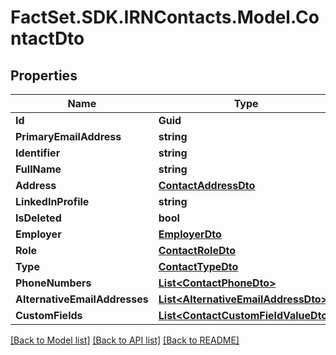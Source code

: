# FactSet.SDK.IRNContacts.Model.ContactDto

## Properties

Name | Type | Description | Notes
------------ | ------------- | ------------- | -------------
**Id** | **Guid** |  | [optional] 
**PrimaryEmailAddress** | **string** |  | [optional] 
**Identifier** | **string** |  | [optional] 
**FullName** | **string** |  | [optional] 
**Address** | [**ContactAddressDto**](ContactAddressDto.md) |  | [optional] 
**LinkedInProfile** | **string** |  | [optional] 
**IsDeleted** | **bool** |  | [optional] 
**Employer** | [**EmployerDto**](EmployerDto.md) |  | [optional] 
**Role** | [**ContactRoleDto**](ContactRoleDto.md) |  | [optional] 
**Type** | [**ContactTypeDto**](ContactTypeDto.md) |  | [optional] 
**PhoneNumbers** | [**List&lt;ContactPhoneDto&gt;**](ContactPhoneDto.md) |  | [optional] 
**AlternativeEmailAddresses** | [**List&lt;AlternativeEmailAddressDto&gt;**](AlternativeEmailAddressDto.md) |  | [optional] 
**CustomFields** | [**List&lt;ContactCustomFieldValueDto&gt;**](ContactCustomFieldValueDto.md) |  | [optional] 

[[Back to Model list]](../README.md#documentation-for-models) [[Back to API list]](../README.md#documentation-for-api-endpoints) [[Back to README]](../README.md)

